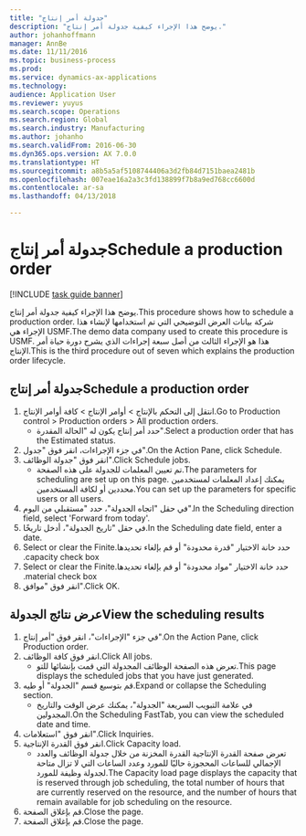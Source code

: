 ```yaml
---
title: "جدولة أمر إنتاج"
description: "يوضح هذا الإجراء كيفية جدولة أمر إنتاج."
author: johanhoffmann
manager: AnnBe
ms.date: 11/11/2016
ms.topic: business-process
ms.prod: 
ms.service: dynamics-ax-applications
ms.technology: 
audience: Application User
ms.reviewer: yuyus
ms.search.scope: Operations
ms.search.region: Global
ms.search.industry: Manufacturing
ms.author: johanho
ms.search.validFrom: 2016-06-30
ms.dyn365.ops.version: AX 7.0.0
ms.translationtype: HT
ms.sourcegitcommit: a8b5a5af5108744406a3d2fb84d7151baea2481b
ms.openlocfilehash: 007eae16a2a3c3fd138899f7b8a9ed768cc6600d
ms.contentlocale: ar-sa
ms.lasthandoff: 04/13/2018

---
```

# <a name="schedule-a-production-order"></a><span data-ttu-id="9d2c9-103">جدولة أمر إنتاج</span><span class="sxs-lookup"><span data-stu-id="9d2c9-103">Schedule a production order</span></span>

[!INCLUDE [task guide banner](../../includes/task-guide-banner.md)]

<span data-ttu-id="9d2c9-104">يوضح هذا الإجراء كيفية جدولة أمر إنتاج.</span><span class="sxs-lookup"><span data-stu-id="9d2c9-104">This procedure shows how to schedule a production order.</span></span> <span data-ttu-id="9d2c9-105">شركة بيانات العرض التوضيحي التي تم استخدامها لإنشاء هذا الإجراء هي USMF.</span><span class="sxs-lookup"><span data-stu-id="9d2c9-105">The demo data company used to create this procedure is USMF.</span></span> <span data-ttu-id="9d2c9-106">هذا هو الإجراء الثالث من أصل سبعة إجراءات الذي يشرح دورة حياة أمر الإنتاج.</span><span class="sxs-lookup"><span data-stu-id="9d2c9-106">This is the third procedure out of seven which explains the production order lifecycle.</span></span>


## <a name="schedule-a-production-order"></a><span data-ttu-id="9d2c9-107">جدولة أمر إنتاج</span><span class="sxs-lookup"><span data-stu-id="9d2c9-107">Schedule a production order</span></span>
1. <span data-ttu-id="9d2c9-108">انتقل إلى التحكم بالإنتاج‬ > أوامر الإنتاج > كافة أوامر الإنتاج.</span><span class="sxs-lookup"><span data-stu-id="9d2c9-108">Go to Production control > Production orders > All production orders.</span></span>
    * <span data-ttu-id="9d2c9-109">حدد أمر إنتاج يكون له "الحالة المقدرة".</span><span class="sxs-lookup"><span data-stu-id="9d2c9-109">Select a production order that has the Estimated status.</span></span>  
2. <span data-ttu-id="9d2c9-110">في جزء الإجراءات، انقر فوق "جدول".</span><span class="sxs-lookup"><span data-stu-id="9d2c9-110">On the Action Pane, click Schedule.</span></span>
3. <span data-ttu-id="9d2c9-111">انقر فوق "جدولة الوظائف".</span><span class="sxs-lookup"><span data-stu-id="9d2c9-111">Click Schedule jobs.</span></span>
    * <span data-ttu-id="9d2c9-112">تم تعيين المعلمات للجدولة على هذه الصفحة.</span><span class="sxs-lookup"><span data-stu-id="9d2c9-112">The parameters for scheduling are set up on this page.</span></span> <span data-ttu-id="9d2c9-113">يمكنك إعداد المعلمات لمستخدمين محددين أو لكافة المستخدمين.</span><span class="sxs-lookup"><span data-stu-id="9d2c9-113">You can set up the parameters for specific users or all users.</span></span>  
4. <span data-ttu-id="9d2c9-114">في حقل "اتجاه الجدولة"، حدد "‏‫مستقبلي من اليوم‬".</span><span class="sxs-lookup"><span data-stu-id="9d2c9-114">In the Scheduling direction field, select 'Forward from today'.</span></span>
5. <span data-ttu-id="9d2c9-115">في حقل "تاريخ الجدولة"، أدخل تاريخًا.</span><span class="sxs-lookup"><span data-stu-id="9d2c9-115">In the Scheduling date field, enter a date.</span></span>
6. <span data-ttu-id="9d2c9-116">حدد خانة الاختيار "‏‫قدرة محدودة" أو قم بإلغاء تحديدها.</span><span class="sxs-lookup"><span data-stu-id="9d2c9-116">Select or clear the Finite capacity check box.</span></span>
7. <span data-ttu-id="9d2c9-117">حدد خانة الاختيار "‏‫مواد محدودة" أو قم بإلغاء تحديدها.</span><span class="sxs-lookup"><span data-stu-id="9d2c9-117">Select or clear the Finite material check box.</span></span>
8. <span data-ttu-id="9d2c9-118">انقر فوق "موافق".</span><span class="sxs-lookup"><span data-stu-id="9d2c9-118">Click OK.</span></span>

## <a name="view-the-scheduling-results"></a><span data-ttu-id="9d2c9-119">عرض نتائج الجدولة</span><span class="sxs-lookup"><span data-stu-id="9d2c9-119">View the scheduling results</span></span>
1. <span data-ttu-id="9d2c9-120">في جزء "الإجراءات"، انقر فوق "أمر إنتاج".</span><span class="sxs-lookup"><span data-stu-id="9d2c9-120">On the Action Pane, click Production order.</span></span>
2. <span data-ttu-id="9d2c9-121">انقر فوق كافة الوظائف.</span><span class="sxs-lookup"><span data-stu-id="9d2c9-121">Click All jobs.</span></span>
    * <span data-ttu-id="9d2c9-122">تعرض هذه الصفحة الوظائف المجدولة التي قمت بإنشائها للتو.</span><span class="sxs-lookup"><span data-stu-id="9d2c9-122">This page displays the scheduled jobs that you have just generated.</span></span>  
3. <span data-ttu-id="9d2c9-123">قم بتوسيع قسم "الجدولة" أو طيه.</span><span class="sxs-lookup"><span data-stu-id="9d2c9-123">Expand or collapse the Scheduling section.</span></span>
    * <span data-ttu-id="9d2c9-124">في علامة التبويب السريعة "الجدولة"، يمكنك عرض الوقت والتاريخ المجدولين.</span><span class="sxs-lookup"><span data-stu-id="9d2c9-124">On the Scheduling FastTab, you can view the scheduled date and time.</span></span>  
4. <span data-ttu-id="9d2c9-125">انقر فوق "استعلامات".</span><span class="sxs-lookup"><span data-stu-id="9d2c9-125">Click Inquiries.</span></span>
5. <span data-ttu-id="9d2c9-126">انقر فوق القدرة الإنتاجية.</span><span class="sxs-lookup"><span data-stu-id="9d2c9-126">Click Capacity load.</span></span>
    * <span data-ttu-id="9d2c9-127">تعرض صفحة القدرة الإنتاجية القدرة المخزنة من خلال جدولة الوظائف والعدد الإجمالي للساعات المحجوزة حاليًا للمورد وعدد الساعات التي لا تزال متاحة لجدولة وظيفة للمورد.</span><span class="sxs-lookup"><span data-stu-id="9d2c9-127">The Capacity load page displays the capacity that is reserved through job scheduling, the total number of hours that are currently reserved on the resource, and the number of hours that remain available for job scheduling on the resource.</span></span>  
6. <span data-ttu-id="9d2c9-128">قم بإغلاق الصفحة.</span><span class="sxs-lookup"><span data-stu-id="9d2c9-128">Close the page.</span></span>
7. <span data-ttu-id="9d2c9-129">قم بإغلاق الصفحة.</span><span class="sxs-lookup"><span data-stu-id="9d2c9-129">Close the page.</span></span>

